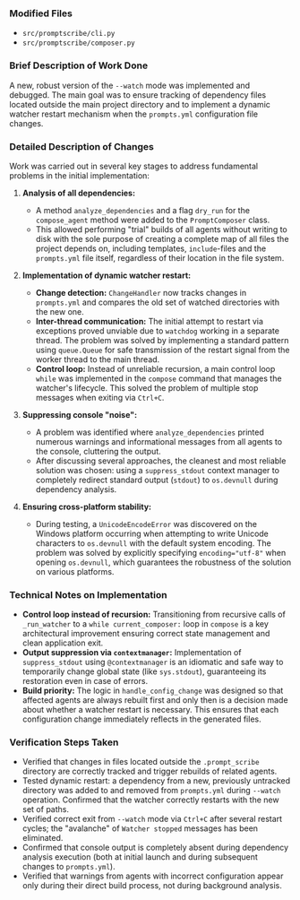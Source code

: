 ### Modified Files

-   `src/promptscribe/cli.py`
-   `src/promptscribe/composer.py`

### Brief Description of Work Done

A new, robust version of the `--watch` mode was implemented and debugged. The main goal was to ensure tracking of dependency files located outside the main project directory and to implement a dynamic watcher restart mechanism when the `prompts.yml` configuration file changes.

### Detailed Description of Changes

Work was carried out in several key stages to address fundamental problems in the initial implementation:

1.  **Analysis of all dependencies:**
    *   A method `analyze_dependencies` and a flag `dry_run` for the `compose_agent` method were added to the `PromptComposer` class.
    *   This allowed performing "trial" builds of all agents without writing to disk with the sole purpose of creating a complete map of all files the project depends on, including templates, `include`-files and the `prompts.yml` file itself, regardless of their location in the file system.

2.  **Implementation of dynamic watcher restart:**
    *   **Change detection:** `ChangeHandler` now tracks changes in `prompts.yml` and compares the old set of watched directories with the new one.
    *   **Inter-thread communication:** The initial attempt to restart via exceptions proved unviable due to `watchdog` working in a separate thread. The problem was solved by implementing a standard pattern using `queue.Queue` for safe transmission of the restart signal from the worker thread to the main thread.
    *   **Control loop:** Instead of unreliable recursion, a main control loop `while` was implemented in the `compose` command that manages the watcher's lifecycle. This solved the problem of multiple stop messages when exiting via `Ctrl+C`.

3.  **Suppressing console "noise":**
    *   A problem was identified where `analyze_dependencies` printed numerous warnings and informational messages from all agents to the console, cluttering the output.
    *   After discussing several approaches, the cleanest and most reliable solution was chosen: using a `suppress_stdout` context manager to completely redirect standard output (`stdout`) to `os.devnull` during dependency analysis.

4.  **Ensuring cross-platform stability:**
    *   During testing, a `UnicodeEncodeError` was discovered on the Windows platform occurring when attempting to write Unicode characters to `os.devnull` with the default system encoding. The problem was solved by explicitly specifying `encoding="utf-8"` when opening `os.devnull`, which guarantees the robustness of the solution on various platforms.

### Technical Notes on Implementation

-   **Control loop instead of recursion:** Transitioning from recursive calls of `_run_watcher` to a `while current_composer:` loop in `compose` is a key architectural improvement ensuring correct state management and clean application exit.
-   **Output suppression via `contextmanager`:** Implementation of `suppress_stdout` using `@contextmanager` is an idiomatic and safe way to temporarily change global state (like `sys.stdout`), guaranteeing its restoration even in case of errors.
-   **Build priority:** The logic in `handle_config_change` was designed so that affected agents are always rebuilt first and only then is a decision made about whether a watcher restart is necessary. This ensures that each configuration change immediately reflects in the generated files.

### Verification Steps Taken

-   Verified that changes in files located outside the `.prompt_scribe` directory are correctly tracked and trigger rebuilds of related agents.
-   Tested dynamic restart: a dependency from a new, previously untracked directory was added to and removed from `prompts.yml` during `--watch` operation. Confirmed that the watcher correctly restarts with the new set of paths.
-   Verified correct exit from `--watch` mode via `Ctrl+C` after several restart cycles; the "avalanche" of `Watcher stopped` messages has been eliminated.
-   Confirmed that console output is completely absent during dependency analysis execution (both at initial launch and during subsequent changes to `prompts.yml`).
-   Verified that warnings from agents with incorrect configuration appear only during their direct build process, not during background analysis.